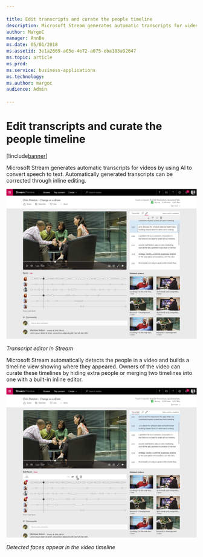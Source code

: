 ```yaml
---

title: Edit transcripts and curate the people timeline
description: Microsoft Stream generates automatic transcripts for videos by using AI to convert speech to text.
author: MargoC
manager: AnnBe
ms.date: 05/01/2018
ms.assetid: 3e1a2669-a05e-4e72-a075-eba183a92647
ms.topic: article
ms.prod: 
ms.service: business-applications
ms.technology: 
ms.author: margoc
audience: Admin

---
```


# Edit transcripts and curate the people timeline

[!include[banner](../../includes/banner.md)]

Microsoft Stream generates automatic transcripts for videos by using AI to
convert speech to text. Automatically generated transcripts can be corrected
through inline editing.

![Transcript editor in Stream](media/edit-transcripts-curate-people-timeline-1.png "Transcript editor in Stream")

*Transcript editor in Stream*

Microsoft Stream automatically detects the people in a video and builds a
timeline view showing where they appeared. Owners of the video can curate these
timelines by hiding extra people or merging two timelines into one with a
built-in inline editor.

![Detected faces appear in the video timeline](media/cloud-recording-meetings-microsoft-teams-2.png "Detected faces appear in the video timeline")

*Detected faces appear in the video timeline*
